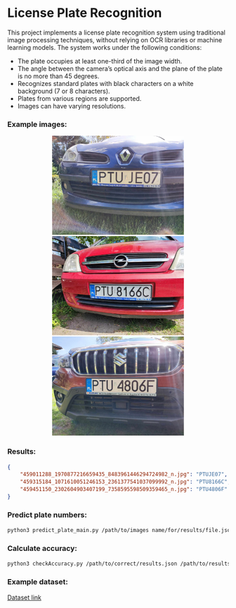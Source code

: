 # **License Plate Recognition**

This project implements a license plate recognition system using traditional image processing techniques, without relying on OCR libraries or machine learning models. 
The system works under the following conditions:

- The plate occupies at least one-third of the image width.
- The angle between the camera’s optical axis and the plane of the plate is no more than 45 degrees.
- Recognizes standard plates with black characters on a white background (7 or 8 characters).
- Plates from various regions are supported.
- Images can have varying resolutions.

### Example images:

<p align="center">
  <img src="https://github.com/Opszalek/Image_to_readme/blob/main/License_Plate_Recognition/459011288_1970877216659435_8483961446294724982_n.jpg?raw=true" alt="Example 1" width="300"/>
  <img src="https://github.com/Opszalek/Image_to_readme/blob/main/License_Plate_Recognition/459315184_1071610051246153_2361377541037099992_n.jpg?raw=true" alt="Example 2" width="300"/>
  <img src="https://github.com/Opszalek/Image_to_readme/blob/main/License_Plate_Recognition/459451150_2302604903407199_7358595598509359465_n.jpg?raw=true" alt="Example 3" width="300"/>
</p>

### Results:
```json
{
    "459011288_1970877216659435_8483961446294724982_n.jpg": "PTUJE07",
    "459315184_1071610051246153_2361377541037099992_n.jpg": "PTU8166C",
    "459451150_2302604903407199_7358595598509359465_n.jpg": "PTU4806F"
}
```

### Predict plate numbers:
```bash
python3 predict_plate_main.py /path/to/images name/for/results/file.json
```

### Calculate accuracy:
```bash
python3 checkAccuracy.py /path/to/correct/results.json /path/to/results.json
```


### Example dataset:
[Dataset link](https://drive.google.com/drive/folders/1NBZWRr6RhqnqlxofhMI6buYDBfdTCwOi?usp=sharing)

